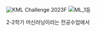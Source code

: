 ![KML Challenge 2023F](https://github.com/sangwook01/Competition/assets/133327420/f678a021-58fe-477e-9f7d-527b4218461c)
![ML_1등](https://github.com/sangwook01/Competition/assets/133327420/04c414d0-d576-4c75-b6fc-d476fe089c8e)

2-2학기 머신러닝이라는 전공수업에서 
